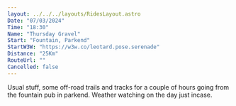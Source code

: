 ```yaml
---
layout: ../../../layouts/RidesLayout.astro
Date: "07/03/2024"
Time: "18:30"
Name: "Thursday Gravel"
Start: "Fountain, Parkend"
StartW3W: "https://w3w.co/leotard.pose.serenade"
Distance: "25Km"
RouteUrl: ""
Cancelled: false
---
```


Usual stuff, some off-road trails and tracks for a couple of hours going from the fountain pub in parkend. Weather watching on the day just incase.